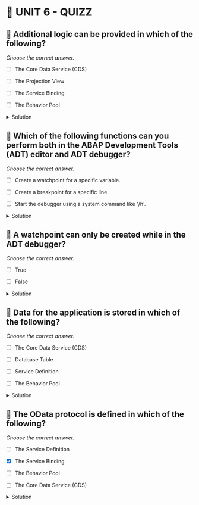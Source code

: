 # 🌸 UNIT 6 - QUIZZ

## 💮 Additional logic can be provided in which of the following?

_Choose the correct answer._

- [ ] The Core Data Service (CDS)

- [ ] The Projection View

- [ ] The Service Binding

- [ ] The Behavior Pool

<details>
  <summary>Solution</summary>

- [ ] The Core Data Service (CDS)

- [ ] The Projection View

- [ ] The Service Binding

- [x] The Behavior Pool

</details>

## 💮 Which of the following functions can you perform both in the ABAP Development Tools (ADT) editor and ADT debugger?

_Choose the correct answer._

- [ ] Create a watchpoint for a specific variable.

- [ ] Create a breakpoint for a specific line.

- [ ] Start the debugger using a system command like '/h'.

<details>
  <summary>Solution</summary>

- [ ] Create a watchpoint for a specific variable.

- [x] Create a breakpoint for a specific line.

- [ ] Start the debugger using a system command like '/h'.

</details>

## 💮 A watchpoint can only be created while in the ADT debugger?

_Choose the correct answer._

- [ ] True

- [ ] False

<details>
  <summary>Solution</summary>

- [ ] True

- [x] False

</details>

## 💮 Data for the application is stored in which of the following?

_Choose the correct answer._

- [ ] The Core Data Service (CDS)

- [ ] Database Table

- [ ] Service Definition

- [ ] The Behavior Pool

<details>
  <summary>Solution</summary>

- [ ] The Core Data Service (CDS)

- [x] Database Table

- [ ] Service Definition

- [ ] The Behavior Pool

</details>

## 💮 The OData protocol is defined in which of the following?

_Choose the correct answer._

- [ ] The Service Definition

- [x] The Service Binding

- [ ] The Behavior Pool

- [ ] The Core Data Service (CDS)

<details>
  <summary>Solution</summary>

- [ ] The Service Definition

- [ ] The Service Binding

- [ ] The Behavior Pool

- [ ] The Core Data Service (CDS)

</details>
